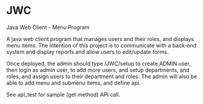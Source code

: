 # JWC
Java Web Client - Menu Program

A java web client program that manages users and their roles, and displays menu items. The intention of this project is to 
communicate with a back-end system and display reports and allow users to edit/update forms.

Once deployed, the admin should type /JWC/setup to create ADMIN user, then login as admin user, to add more users, and setup
departments, and roles, and assign users to their department and roles. The admin will also be able to add menu and submenu items,
and define api.

See api_test for sample (get method) API call.
